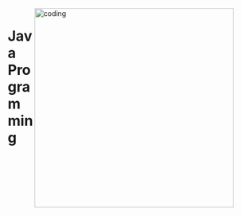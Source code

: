 
  <img align="right" alt ="coding" width="400" src="https://cdn.dribbble.com/users/1292677/screenshots/6139167/avento.gif">

  <div style="max-width: 500px; margin-left: 50px;">
    <h1> Java Programming </h1>
  </div>
